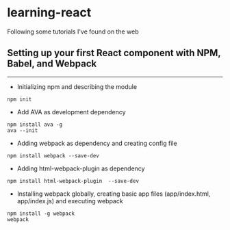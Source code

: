 # learning-react
Following some tutorials I've found on the web

## Setting up your first React component with NPM, Babel, and Webpack

---
- Initializing npm and describing the module
````
npm init
````
- Add AVA as development dependency
````
npm install ava -g 
ava --init 
````

- Adding webpack as dependency and creating config file

````
npm install webpack --save-dev
````

- Adding html-webpack-plugin as dependency

````
npm install html-webpack-plugin  --save-dev 
````

- Installing webpack globally, creating basic app files (app/index.html, app/index.js) and executing webpack

````
npm install -g webpack
webpack 
````